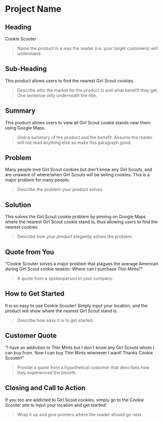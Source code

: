 # Project Name #

<!-- 
> This material was originally posted [here](http://www.quora.com/What-is-Amazons-approach-to-product-development-and-product-management). It is reproduced here for posterities sake.

There is an approach called "working backwards" that is widely used at Amazon. They work backwards from the customer, rather than starting with an idea for a product and trying to bolt customers onto it. While working backwards can be applied to any specific product decision, using this approach is especially important when developing new products or features.

For new initiatives a product manager typically starts by writing an internal press release announcing the finished product. The target audience for the press release is the new/updated product's customers, which can be retail customers or internal users of a tool or technology. Internal press releases are centered around the customer problem, how current solutions (internal or external) fail, and how the new product will blow away existing solutions.

If the benefits listed don't sound very interesting or exciting to customers, then perhaps they're not (and shouldn't be built). Instead, the product manager should keep iterating on the press release until they've come up with benefits that actually sound like benefits. Iterating on a press release is a lot less expensive than iterating on the product itself (and quicker!).

If the press release is more than a page and a half, it is probably too long. Keep it simple. 3-4 sentences for most paragraphs. Cut out the fat. Don't make it into a spec. You can accompany the press release with a FAQ that answers all of the other business or execution questions so the press release can stay focused on what the customer gets. My rule of thumb is that if the press release is hard to write, then the product is probably going to suck. Keep working at it until the outline for each paragraph flows. 

Oh, and I also like to write press-releases in what I call "Oprah-speak" for mainstream consumer products. Imagine you're sitting on Oprah's couch and have just explained the product to her, and then you listen as she explains it to her audience. That's "Oprah-speak", not "Geek-speak".

Once the project moves into development, the press release can be used as a touchstone; a guiding light. The product team can ask themselves, "Are we building what is in the press release?" If they find they're spending time building things that aren't in the press release (overbuilding), they need to ask themselves why. This keeps product development focused on achieving the customer benefits and not building extraneous stuff that takes longer to build, takes resources to maintain, and doesn't provide real customer benefit (at least not enough to warrant inclusion in the press release).
 -->
 
## Heading ##
  Cookie Scouter
  > Name the product in a way the reader (i.e. your target customers) will understand.

## Sub-Heading ##
  This product allows users to find the nearest Girl Scout cookies.
  > Describe who the market for the product is and what benefit they get. One sentence only underneath the title.

## Summary ##
  This product allows users to view all Girl Scout cookie stands near them using Google Maps.
  > Give a summary of the product and the benefit. Assume the reader will not read anything else so make this paragraph good.

## Problem ##
  Many people love Girl Scout cookies but don't know any Girl Scouts, and are unaware of where/when Girl Scouts will be selling cookies.  This is a major problem for many people.
  > Describe the problem your product solves.

## Solution ##
  This solves the Girl Scout cookie problem by pinning on Google Maps where the nearest Girl Scout cookie stand is, thus allowing users to find the nearest cookies.
  > Describe how your product elegantly solves the problem.

## Quote from You ##
  "Cookie Scouter solves a major problem that plagues the average American during Girl Scout cookie season: Where can I purchase Thin Mints?"
  > A quote from a spokesperson in your company.

## How to Get Started ##
  It is so easy to use Cookie Scouter!  Simply input your location, and the product will show where the nearest Girl Scout stand is.
  > Describe how easy it is to get started.

## Customer Quote ##
  "I have an addiction to Thin Mints but I don't know any Girl Scouts whom I can buy from.  Now I can buy Thin Mints whenever I want!  Thanks Cookie Scouter!"
  > Provide a quote from a hypothetical customer that describes how they experienced the benefit.

## Closing and Call to Action ##
  If you too are addicted to Girl Scout cookies, simply go to the Cookie Scouter site to input your location and get started!
  > Wrap it up and give pointers where the reader should go next.
